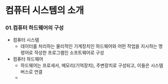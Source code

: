 # 컴퓨터 시스템의 소개

### 01.컴퓨터 하드웨어의 구성

- 컴퓨터 시스템
  - 데이터를 처리하는 물리적인 기계장치인 하드웨어와 어떤 작업을 지시하는 명령어로 작성한 프로그램인 소프트웨어로 구성
- 컴퓨터 하드웨어
  - 하드웨어는 프로세서, 메모리(기억장치), 주변장치로 구성되고, 이들은 시스템 버스로 연결
  - 